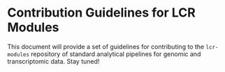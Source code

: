 # Contribution Guidelines for LCR Modules

This document will provide a set of guidelines for contributing to the `lcr-modules` repository of standard analytical pipelines for genomic and transcriptomic data. Stay tuned!
